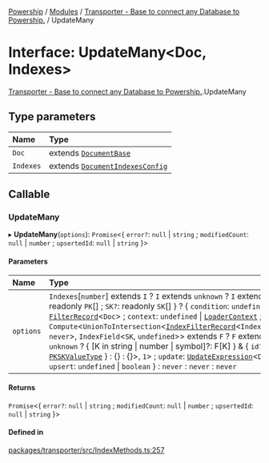 [Powership](../README.md) / [Modules](../modules.md) / [Transporter - Base to connect any Database to Powership.](../modules/Transporter___Base_to_connect_any_Database_to_Powership_.md) / UpdateMany

# Interface: UpdateMany<Doc, Indexes\>

[Transporter - Base to connect any Database to Powership.](../modules/Transporter___Base_to_connect_any_Database_to_Powership_.md).UpdateMany

## Type parameters

| Name | Type |
| :------ | :------ |
| `Doc` | extends [`DocumentBase`](../modules/Transporter___Base_to_connect_any_Database_to_Powership_.md#documentbase) |
| `Indexes` | extends [`DocumentIndexesConfig`](Transporter___Base_to_connect_any_Database_to_Powership_.DocumentIndexesConfig.md) |

## Callable

### UpdateMany

▸ **UpdateMany**(`options`): `Promise`<{ `error?`: ``null`` \| `string` ; `modifiedCount`: ``null`` \| `number` ; `upsertedId`: ``null`` \| `string`  }\>

#### Parameters

| Name | Type |
| :------ | :------ |
| `options` | `Indexes`[`number`] extends `I` ? `I` extends `unknown` ? `I` extends { `PK`: readonly `PK`[] ; `SK?`: readonly `SK`[]  } ? { `condition`: `undefined` \| [`FilterRecord`](../modules/Transporter___Base_to_connect_any_Database_to_Powership_.md#filterrecord)<`Doc`\> ; `context`: `undefined` \| [`LoaderContext`](Transporter___Base_to_connect_any_Database_to_Powership_.LoaderContext.md) ; `filter`: `Compute`<`UnionToIntersection`<[`IndexFilterRecord`](../modules/Transporter___Base_to_connect_any_Database_to_Powership_.md#indexfilterrecord)<`IndexField`<`PK`, `never`\>, `IndexField`<`SK`, `undefined`\>\> extends `F` ? `F` extends `unknown` ? { [K in string \| number \| symbol]?: F[K] } & { `id?`: [`PKSKValueType`](../modules/Transporter___Base_to_connect_any_Database_to_Powership_.md#pkskvaluetype)  } : {} : {}\>, ``1``\> ; `update`: [`UpdateExpression`](../modules/Transporter___Base_to_connect_any_Database_to_Powership_.md#updateexpression)<`Doc`\> ; `upsert`: `undefined` \| `boolean`  } : `never` : `never` : `never` |

#### Returns

`Promise`<{ `error?`: ``null`` \| `string` ; `modifiedCount`: ``null`` \| `number` ; `upsertedId`: ``null`` \| `string`  }\>

#### Defined in

[packages/transporter/src/IndexMethods.ts:257](https://github.com/antoniopresto/powership/blob/2672a73/packages/transporter/src/IndexMethods.ts#L257)
